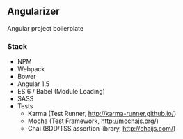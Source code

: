 ## Angularizer

Angular project boilerplate

### Stack
- NPM
- Webpack
- Bower
- Angular 1.5
- ES 6 / Babel (Module Loading)
- SASS
- Tests
  - Karma (Test Runner, http://karma-runner.github.io/)
  - Mocha (Test Framework, http://mochajs.org/)
  - Chai (BDD/TSS assertion library, http://chaijs.com/)
